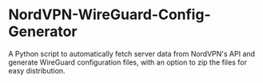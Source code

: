 # NordVPN-WireGuard-Config-Generator
A Python script to automatically fetch server data from NordVPN's API and generate WireGuard configuration files, with an option to zip the files for easy distribution.

